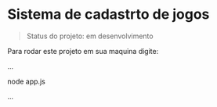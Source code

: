 # Sistema de cadastrto de jogos

> Status do projeto: em desenvolvimento

Para rodar este projeto em sua maquina digite:

...

node app.js

...
